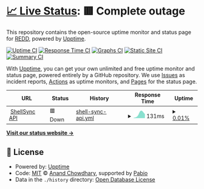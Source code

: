 # [📈 Live Status](https://infosecredd.github.io/monitor): <!--live status--> **🟥 Complete outage**

This repository contains the open-source uptime monitor and status page for [REDD](https://infosecredd.github.io), powered by [Upptime](https://github.com/upptime/upptime).

[![Uptime CI](https://github.com/infosecredd/monitor/workflows/Uptime%20CI/badge.svg)](https://github.com/infosecredd/monitor/actions?query=workflow%3A%22Uptime+CI%22)
[![Response Time CI](https://github.com/infosecredd/monitor/workflows/Response%20Time%20CI/badge.svg)](https://github.com/infosecredd/monitor/actions?query=workflow%3A%22Response+Time+CI%22)
[![Graphs CI](https://github.com/infosecredd/monitor/workflows/Graphs%20CI/badge.svg)](https://github.com/infosecredd/monitor/actions?query=workflow%3A%22Graphs+CI%22)
[![Static Site CI](https://github.com/infosecredd/monitor/workflows/Static%20Site%20CI/badge.svg)](https://github.com/infosecredd/monitor/actions?query=workflow%3A%22Static+Site+CI%22)
[![Summary CI](https://github.com/infosecredd/monitor/workflows/Summary%20CI/badge.svg)](https://github.com/infosecredd/monitor/actions?query=workflow%3A%22Summary+CI%22)

With [Upptime](https://upptime.js.org), you can get your own unlimited and free uptime monitor and status page, powered entirely by a GitHub repository. We use [Issues](https://github.com/infosecredd/monitor/issues) as incident reports, [Actions](https://github.com/infosecredd/monitor/actions) as uptime monitors, and [Pages](https://infosecredd.github.io/monitor) for the status page.

<!--start: status pages-->
<!-- This summary is generated by Upptime (https://github.com/upptime/upptime) -->
<!-- Do not edit this manually, your changes will be overwritten -->
<!-- prettier-ignore -->
| URL | Status | History | Response Time | Uptime |
| --- | ------ | ------- | ------------- | ------ |
| <img alt="" src="https://icons.duckduckgo.com/ip3/shellsync.wtf.ico" height="13"> [ShellSync API](https://shellsync.wtf/api1/check_connection) | 🟥 Down | [shell-sync-api.yml](https://github.com/InfoSecREDD/monitor/commits/HEAD/history/shell-sync-api.yml) | <details><summary><img alt="Response time graph" src="./graphs/shell-sync-api/response-time-week.png" height="20"> 131ms</summary><br><a href="https://monitor.unit25.com/history/shell-sync-api"><img alt="Response time 131" src="https://img.shields.io/endpoint?url=https%3A%2F%2Fraw.githubusercontent.com%2FInfoSecREDD%2Fmonitor%2FHEAD%2Fapi%2Fshell-sync-api%2Fresponse-time.json"></a><br><a href="https://monitor.unit25.com/history/shell-sync-api"><img alt="24-hour response time 131" src="https://img.shields.io/endpoint?url=https%3A%2F%2Fraw.githubusercontent.com%2FInfoSecREDD%2Fmonitor%2FHEAD%2Fapi%2Fshell-sync-api%2Fresponse-time-day.json"></a><br><a href="https://monitor.unit25.com/history/shell-sync-api"><img alt="7-day response time 131" src="https://img.shields.io/endpoint?url=https%3A%2F%2Fraw.githubusercontent.com%2FInfoSecREDD%2Fmonitor%2FHEAD%2Fapi%2Fshell-sync-api%2Fresponse-time-week.json"></a><br><a href="https://monitor.unit25.com/history/shell-sync-api"><img alt="30-day response time 131" src="https://img.shields.io/endpoint?url=https%3A%2F%2Fraw.githubusercontent.com%2FInfoSecREDD%2Fmonitor%2FHEAD%2Fapi%2Fshell-sync-api%2Fresponse-time-month.json"></a><br><a href="https://monitor.unit25.com/history/shell-sync-api"><img alt="1-year response time 131" src="https://img.shields.io/endpoint?url=https%3A%2F%2Fraw.githubusercontent.com%2FInfoSecREDD%2Fmonitor%2FHEAD%2Fapi%2Fshell-sync-api%2Fresponse-time-year.json"></a></details> | <details><summary><a href="https://monitor.unit25.com/history/shell-sync-api">0.01%</a></summary><a href="https://monitor.unit25.com/history/shell-sync-api"><img alt="All-time uptime 0.01%" src="https://img.shields.io/endpoint?url=https%3A%2F%2Fraw.githubusercontent.com%2FInfoSecREDD%2Fmonitor%2FHEAD%2Fapi%2Fshell-sync-api%2Fuptime.json"></a><br><a href="https://monitor.unit25.com/history/shell-sync-api"><img alt="24-hour uptime 0.01%" src="https://img.shields.io/endpoint?url=https%3A%2F%2Fraw.githubusercontent.com%2FInfoSecREDD%2Fmonitor%2FHEAD%2Fapi%2Fshell-sync-api%2Fuptime-day.json"></a><br><a href="https://monitor.unit25.com/history/shell-sync-api"><img alt="7-day uptime 0.01%" src="https://img.shields.io/endpoint?url=https%3A%2F%2Fraw.githubusercontent.com%2FInfoSecREDD%2Fmonitor%2FHEAD%2Fapi%2Fshell-sync-api%2Fuptime-week.json"></a><br><a href="https://monitor.unit25.com/history/shell-sync-api"><img alt="30-day uptime 0.01%" src="https://img.shields.io/endpoint?url=https%3A%2F%2Fraw.githubusercontent.com%2FInfoSecREDD%2Fmonitor%2FHEAD%2Fapi%2Fshell-sync-api%2Fuptime-month.json"></a><br><a href="https://monitor.unit25.com/history/shell-sync-api"><img alt="1-year uptime 0.01%" src="https://img.shields.io/endpoint?url=https%3A%2F%2Fraw.githubusercontent.com%2FInfoSecREDD%2Fmonitor%2FHEAD%2Fapi%2Fshell-sync-api%2Fuptime-year.json"></a></details>

<!--end: status pages-->

[**Visit our status website →**](https://infosecredd.github.io/monitor)

## 📄 License

- Powered by: [Upptime](https://github.com/upptime/upptime)
- Code: [MIT](./LICENSE) © [Anand Chowdhary](https://anandchowdhary.com), supported by [Pabio](https://pabio.com)
- Data in the `./history` directory: [Open Database License](https://opendatacommons.org/licenses/odbl/1-0/)
